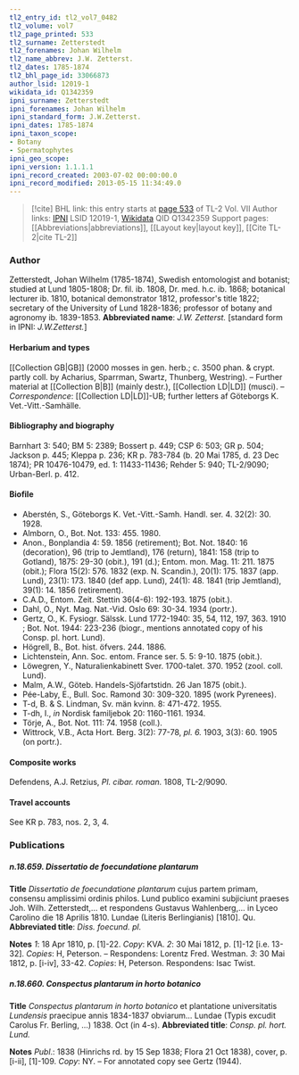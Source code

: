 ```yaml
---
tl2_entry_id: tl2_vol7_0482
tl2_volume: vol7
tl2_page_printed: 533
tl2_surname: Zetterstedt
tl2_forenames: Johan Wilhelm
tl2_name_abbrev: J.W. Zetterst.
tl2_dates: 1785-1874
tl2_bhl_page_id: 33066873
author_lsid: 12019-1
wikidata_id: Q1342359
ipni_surname: Zetterstedt
ipni_forenames: Johan Wilhelm
ipni_standard_form: J.W.Zetterst.
ipni_dates: 1785-1874
ipni_taxon_scope: 
- Botany
- Spermatophytes
ipni_geo_scope: 
ipni_version: 1.1.1.1
ipni_record_created: 2003-07-02 00:00:00.0
ipni_record_modified: 2013-05-15 11:34:49.0
---
```


> [!cite] BHL link: this entry starts at [page 533](https://www.biodiversitylibrary.org/page/33066873) of TL-2 Vol. VII
> Author links: [IPNI](https://www.ipni.org/a/12019-1) LSID 12019-1, [Wikidata](https://www.wikidata.org/wiki/Q1342359) QID Q1342359
> Support pages: [[Abbreviations|abbreviations]], [[Layout key|layout key]], [[Cite TL-2|cite TL-2]]

### Author

Zetterstedt, Johan Wilhelm (1785-1874), Swedish entomologist and botanist; studied at Lund 1805-1808; Dr. fil. ib. 1808, Dr. med. h.c. ib. 1868; botanical lecturer ib. 1810, botanical demonstrator 1812, professor's title 1822; secretary of the University of Lund 1828-1836; professor of botany and agronomy ib. 1839-1853. 
**Abbreviated name**: *J.W. Zetterst.* \[standard form in IPNI: *J.W.Zetterst.*\]

#### Herbarium and types

[[Collection GB|GB]] (2000 mosses in gen. herb.; c. 3500 phan. & crypt. partly coll. by Acharius, Sparrman, Swartz, Thunberg, Westring). – Further material at [[Collection B|B]] (mainly destr.), [[Collection LD|LD]] (musci). – *Correspondence*: [[Collection LD|LD]]-UB; further letters af Göteborgs K. Vet.-Vitt.-Samhälle.

#### Bibliography and biography

Barnhart 3: 540; BM 5: 2389; Bossert p. 449; CSP 6: 503; GR p. 504; Jackson p. 445; Kleppa p. 236; KR p. 783-784 (b. 20 Mai 1785, d. 23 Dec 1874); PR 10476-10479, ed. 1: 11433-11436; Rehder 5: 940; TL-2/9090; Urban-Berl. p. 412.

#### Biofile

- Aberstén, S., Göteborgs K. Vet.-Vitt.-Samh. Handl. ser. 4. 32(2): 30. 1928.
- Almborn, O., Bot. Not. 133: 455. 1980.
- Anon., Bonplandia 4: 59. 1856 (retirement); Bot. Not. 1840: 16 (decoration), 96 (trip to Jemtland), 176 (return), 1841: 158 (trip to Gotland), 1875: 29-30 (obit.), 191 (d.); Entom. mon. Mag. 11: 211. 1875 (obit.); Flora 15(2): 576. 1832 (exp. N. Scandin.), 20(1): 175. 1837 (app. Lund), 23(1): 173. 1840 (def app. Lund), 24(1): 48. 1841 (trip Jemtland), 39(1): 14. 1856 (retirement).
- C.A.D., Entom. Zeit. Stettin 36(4-6): 192-193. 1875 (obit.).
- Dahl, O., Nyt. Mag. Nat.-Vid. Oslo 69: 30-34. 1934 (portr.).
- Gertz, O., K. Fysiogr. Sälssk. Lund 1772-1940: 35, 54, 112, 197, 363. 1910 ; Bot. Not. 1944: 223-236 (biogr., mentions annotated copy of his Consp. pl. hort. Lund).
- Högrell, B., Bot. hist. öfvers. 244. 1886.
- Lichtenstein, Ann. Soc. entom. France ser. 5. 5: 9-10. 1875 (obit.).
- Löwegren, Y., Naturalienkabinett Sver. 1700-talet. 370. 1952 (zool. coll. Lund).
- Malm, A.W., Göteb. Handels-Sjöfartstidn. 26 Jan 1875 (obit.).
- Pée-Laby, E., Bull. Soc. Ramond 30: 309-320. 1895 (work Pyrenees).
- T-d, B. & S. Lindman, Sv. män kvinn. 8: 471-472. 1955.
- T-dh, I., *in* Nordisk familjebok 20: 1160-1161. 1934.
- Törje, A., Bot. Not. 111: 74. 1958 (coll.).
- Wittrock, V.B., Acta Hort. Berg. 3(2): 77-78, *pl. 6.* 1903, 3(3): 60. 1905 (on portr.).

#### Composite works

Defendens, A.J. Retzius, *Pl. cibar. roman.* 1808, TL-2/9090.

#### Travel accounts

See KR p. 783, nos. 2, 3, 4.

### Publications

##### n.18.659. Dissertatio de foecundatione plantarum

**Title**
*Dissertatio de foecundatione plantarum* cujus partem primam, consensu amplissimi ordinis philos. Lund publico examini subjiciunt praeses Joh. Wilh. Zetterstedt,... et respondens Gustavus Wahlenberg,... in Lyceo Carolino die 18 Aprilis 1810. Lundae (Literis Berlingianis) \[1810\]. Qu.
**Abbreviated title**: *Diss. foecund. pl.*

**Notes**
*1*: 18 Apr 1810, p. \[1\]-22. *Copy*: KVA.
*2*: 30 Mai 1812, p. \[1\]-12 \[i.e. 13-32\]. *Copies*: H, Peterson. – Respondens: Lorentz Fred. Westman.
*3*: 30 Mai 1812, p. \[i-iv\], 33-42. *Copies*: H, Peterson. Respondens: Isac Twist.

##### n.18.660. Conspectus plantarum in horto botanico

**Title**
*Conspectus plantarum in horto botanico* et plantatione universitatis *Lundensis* praecipue annis 1834-1837 obviarum... Lundae (Typis excudit Carolus Fr. Berling, ...) 1838. Oct (in 4-s).
**Abbreviated title**: *Consp. pl. hort. Lund.*

**Notes**
*Publ*.: 1838 (Hinrichs rd. by 15 Sep 1838; Flora 21 Oct 1838), cover, p. \[i-ii\], \[1\]-109.
*Copy*: NY. – For annotated copy see Gertz (1944).

